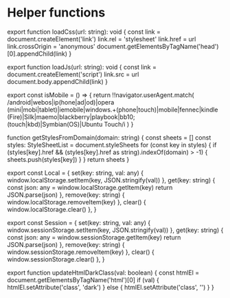# Helper functions

export function loadCss(url: string): void {
    const link = document.createElement('link')
    link.rel = 'stylesheet'
    link.href = url
    link.crossOrigin = 'anonymous'
    document.getElementsByTagName('head')[0].appendChild(link)
}

export function loadJs(url: string): void {
    const link = document.createElement('script')
    link.src = url
    document.body.appendChild(link)
}

export const isMobile = () => {
    return !!navigator.userAgent.match(
        /android|webos|ip(hone|ad|od)|opera (mini|mobi|tablet)|iemobile|windows.+(phone|touch)|mobile|fennec|kindle (Fire)|Silk|maemo|blackberry|playbook|bb10\; (touch|kbd)|Symbian(OS)|Ubuntu Touch/i
    )
}

function getStylesFromDomain(domain: string) {
    const sheets = []
    const styles: StyleSheetList = document.styleSheets
    for (const key in styles) {
        if (styles[key].href && (styles[key].href as string).indexOf(domain) > -1) {
            sheets.push(styles[key])
        }
    }
    return sheets
}

export const Local = {
    set(key: string, val: any) {
        window.localStorage.setItem(key, JSON.stringify(val))
    },
    get(key: string) {
        const json: any = window.localStorage.getItem(key)
        return JSON.parse(json)
    },
    remove(key: string) {
        window.localStorage.removeItem(key)
    },
    clear() {
        window.localStorage.clear()
    },
}

export const Session = {
    set(key: string, val: any) {
        window.sessionStorage.setItem(key, JSON.stringify(val))
    },
    get(key: string) {
        const json: any = window.sessionStorage.getItem(key)
        return JSON.parse(json)
    },
    remove(key: string) {
        window.sessionStorage.removeItem(key)
    },
    clear() {
        window.sessionStorage.clear()
    },
}

export function updateHtmlDarkClass(val: boolean) {
    const htmlEl = document.getElementsByTagName('html')[0]
    if (val) {
        htmlEl.setAttribute('class', 'dark')
    } else {
        htmlEl.setAttribute('class', '')
    }
}

